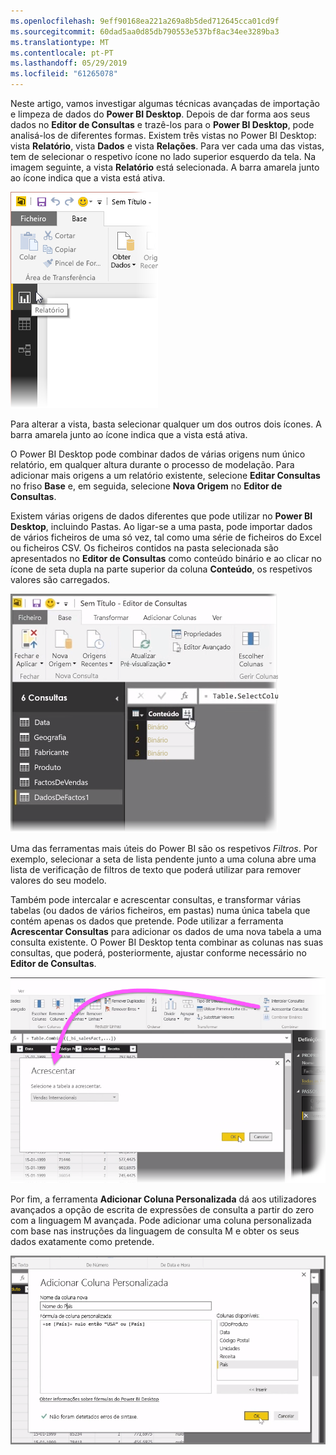 ```yaml
---
ms.openlocfilehash: 9eff90168ea221a269a8b5ded712645cca01cd9f
ms.sourcegitcommit: 60dad5aa0d85db790553e537bf8ac34ee3289ba3
ms.translationtype: MT
ms.contentlocale: pt-PT
ms.lasthandoff: 05/29/2019
ms.locfileid: "61265078"
---
```

Neste artigo, vamos investigar algumas técnicas avançadas de importação e limpeza de dados do **Power BI Desktop**. Depois de dar forma aos seus dados no **Editor de Consultas** e trazê-los para o **Power BI Desktop**, pode analisá-los de diferentes formas. Existem três vistas no Power BI Desktop: vista **Relatório**, vista **Dados** e vista **Relações**. Para ver cada uma das vistas, tem de selecionar o respetivo ícone no lado superior esquerdo da tela. Na imagem seguinte, a vista **Relatório** está selecionada. A barra amarela junto ao ícone indica que a vista está ativa.

![](media/1-4-advanced-data-sources-and-transformation/1-4_1.png)

Para alterar a vista, basta selecionar qualquer um dos outros dois ícones. A barra amarela junto ao ícone indica que a vista está ativa.

O Power BI Desktop pode combinar dados de várias origens num único relatório, em qualquer altura durante o processo de modelação. Para adicionar mais origens a um relatório existente, selecione **Editar Consultas** no friso **Base** e, em seguida, selecione **Nova Origem** no **Editor de Consultas**.

Existem várias origens de dados diferentes que pode utilizar no **Power BI Desktop**, incluindo Pastas. Ao ligar-se a uma pasta, pode importar dados de vários ficheiros de uma só vez, tal como uma série de ficheiros do Excel ou ficheiros CSV. Os ficheiros contidos na pasta selecionada são apresentados no **Editor de Consultas** como conteúdo binário e ao clicar no ícone de seta dupla na parte superior da coluna **Conteúdo**, os respetivos valores são carregados.

![](media/1-4-advanced-data-sources-and-transformation/1-4_2.png)

Uma das ferramentas mais úteis do Power BI são os respetivos *Filtros*. Por exemplo, selecionar a seta de lista pendente junto a uma coluna abre uma lista de verificação de filtros de texto que poderá utilizar para remover valores do seu modelo.

Também pode intercalar e acrescentar consultas, e transformar várias tabelas (ou dados de vários ficheiros, em pastas) numa única tabela que contém apenas os dados que pretende. Pode utilizar a ferramenta **Acrescentar Consultas** para adicionar os dados de uma nova tabela a uma consulta existente. O Power BI Desktop tenta combinar as colunas nas suas consultas, que poderá, posteriormente, ajustar conforme necessário no **Editor de Consultas**.

![](media/1-4-advanced-data-sources-and-transformation/1-4_3.png)

Por fim, a ferramenta **Adicionar Coluna Personalizada** dá aos utilizadores avançados a opção de escrita de expressões de consulta a partir do zero com a linguagem M avançada. Pode adicionar uma coluna personalizada com base nas instruções da linguagem de consulta M e obter os seus dados exatamente como pretende.

![](media/1-4-advanced-data-sources-and-transformation/1-4_4.png)


